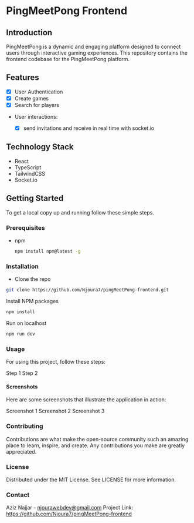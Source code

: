 # PingMeetPong Frontend

## Introduction

PingMeetPong is a dynamic and engaging platform designed to connect users through interactive gaming experiences. This repository contains the frontend codebase for the PingMeetPong platform.

## Features

- [x] User Authentication 
- [x] Create games 
- [x] Search for players 
- User interactions:
  - [x] send invitations and receive in real time with socket.io 
  
  


## Technology Stack

- React
- TypeScript
- TailwindCSS
- Socket.io

## Getting Started

To get a local copy up and running follow these simple steps.

### Prerequisites

- npm
  ```sh
  npm install npm@latest -g
  ```

### Installation

- Clone the repo

```sh
git clone https://github.com/Njoura7/pingMeetPong-frontend.git
```

Install NPM packages

```sh
npm install
```

Run on localhost

```sh
npm run dev
```

### Usage

For using this project, follow these steps:

Step 1
Step 2

#### Screenshots

Here are some screenshots that illustrate the application in action:

Screenshot 1
Screenshot 2
Screenshot 3

### Contributing

Contributions are what make the open-source community such an amazing place to learn, inspire, and create. Any contributions you make are greatly appreciated.

### License

Distributed under the MIT License. See LICENSE for more information.

### Contact

Aziz Najjar - njourawebdev@gmail.com
Project Link: https://github.com/Njoura7/pingMeetPong-frontend
